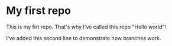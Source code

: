 # My first repo

This is my firt repo. That's why I've called this repo "Hello world"!

I've added this second line to demonstrate how branches work.
